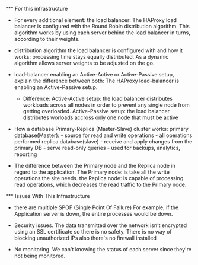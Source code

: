*** For this infrastructure

* For every additional element:
    the load balancer: The HAProxy load balancer is configured with the Round Robin distribution algorithm. This algorithm works by using each server behind the load balancer in turns, according to their weights.

* distribution algorithm the load balancer is configured with and how it works:
    processing time stays equally distributed. As a dynamic algorithm
    allows server weights to be adjusted on the go.

* load-balancer enabling an Active-Active or Active-Passive setup, explain the difference between both:
    The HAProxy load-balancer is enabling an Active-Passive setup.
    - Difference:
        Active-Active setup: the load balancer distributes workloads across all nodes in order to prevent any single node from getting overloaded.
        Active-Passive setup: the load balancer distributes worloads accross only one node that must be active

* How a database Primary-Replica (Master-Slave) cluster works:
    primary database(Master):
        - source for read and write operations
        - all operations performed
    replica database(slave)
        - receive and apply changes from the primary DB
        - serve read-only queries
        - used for backups, analytics, reporting

* The difference between the Primary node and the Replica node in regard to the application.
    The Primary node: is take all the write operations the site needs.
    the Replica node: is capable of processing read operations, which decreases the read traffic to the Primary node.

*** Issues With This Infrastructure


* there are multiple SPOF (Single Point Of Failure) 
For example, if the Application server is down, the entire processes would be down.

* Security issues.
The data transmitted over the network isn't encrypted using an SSL certificate so there is no safety. There is no way of blocking unauthorized IPs also there's no firewall installed

* No monitoring.
We can't knowing the status of each server since they're not being monitored.